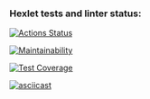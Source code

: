 ### Hexlet tests and linter status:
[![Actions Status](https://github.com/ik0stin/frontend-project-lvl2/workflows/hexlet-check/badge.svg)](https://github.com/ik0stin/frontend-project-lvl2/actions)

[![Maintainability](https://api.codeclimate.com/v1/badges/baefe71913abc413cd73/maintainability)](https://codeclimate.com/github.com/ik0stin/frontend-project-lvl2)

[![Test Coverage](https://api.codeclimate.com/v1/badges/baefe71913abc413cd73/test_coverage)](https://codeclimate.com/github/ik0stin/frontend-project-lvl2/test_coverage)

[![asciicast](https://asciinema.org/a/twbJbHAolgbUjifLqMxVvZMKN.svg)](https://asciinema.org/a/twbJbHAolgbUjifLqMxVvZMKN)